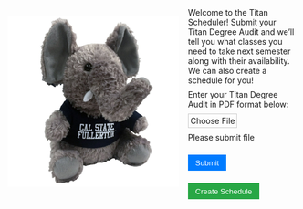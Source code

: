 <div style="display:flex; align-items:flex-start; margin-bottom:1rem; gap:1rem;">

  <img src="https://raw.githubusercontent.com/AlexisM21/AlexisM21.github.io/d164b64cd7bc1bfef0d29c37e0cb338af00e27fd/CPSC%20362.jpg" 
       alt="CPSC 362" 
       width="300" 
       style="flex-shrink:0;" />

  <div style="flex:1; display:flex; flex-direction:column; gap:0.5rem;">
    <p style="margin:0;">
      Welcome to the Titan Scheduler! Submit your Titan Degree Audit and we’ll tell you what classes you need to take next semester along with their availability. We can also create a schedule for you!
    </p>

 <p style="margin:0;">
  Enter your Titan Degree Audit in PDF format below:
</p>

<form id="uploadbanner" method="get" action="currently-in-progress.html" 
      style="display:flex; align-items:center; gap:0.5rem; flex-wrap:wrap; margin:0; padding:0;">
  
  <label for="fileupload" style="cursor:pointer; border:1px solid #ccc; padding:0.2rem;">
    Choose File
  </label>
  <span>Please submit file</span>
  <input id="fileupload" type="file" style="display:none;" />

  <input type="submit" value="Submit" 
         style="background-color:#007BFF; color:white; border:none; padding:0.4rem 0.8rem; cursor:pointer;"/>

  <a href="currently-in-progress.html" style="text-decoration:none;">
    <button type="button" 
            style="background-color:#28a745; color:white; border:none; padding:0.4rem 0.8rem; cursor:pointer;">
      Create Schedule
    </button>
  </a>

</form>

  </div>

</div>
